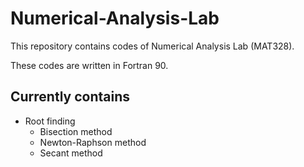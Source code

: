 # Numerical-Analysis-Lab

This repository contains codes of Numerical Analysis Lab (MAT328).

These codes are written in Fortran 90.

## Currently contains

* Root finding
    * Bisection method
    * Newton-Raphson method
    * Secant method